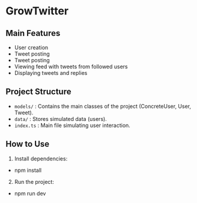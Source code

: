 # GrowTwitter


## Main Features

- User creation
- Tweet posting
- Tweet posting
- Viewing feed with tweets from followed users
- Displaying tweets and replies

 ## Project Structure

- `models/` : Contains the main classes of the project (ConcreteUser, User, Tweet).
- `data/` : Stores simulated data (users).
- `index.ts` : Main file simulating user interaction.

 ## How to Use

1. Install dependencies:
- npm install

2. Run the project:
- npm run dev


